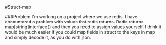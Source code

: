 #Struct-map

###Problem 
I'm working on a project where we use redis.
I have encountered a problem with values that redis returns.
Redis returns map[string]interface{} and then you need to assign values yourself.
I think it would be much easier if you could map fields in struct to the keys in map and simply decode it, as you do with json. 

